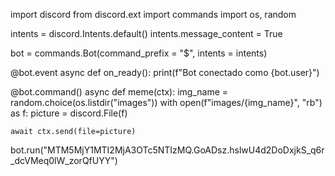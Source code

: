 import discord
from discord.ext import commands
import os, random

intents = discord.Intents.default()
intents.message_content = True

bot = commands.Bot(command_prefix = "$", intents = intents)

@bot.event
async def on_ready():
    print(f"Bot conectado como {bot.user}")

@bot.command()
async def meme(ctx):
    img_name = random.choice(os.listdir("images"))
    with open(f"images/{img_name}", "rb") as f:
        picture = discord.File(f)

    await ctx.send(file=picture)

bot.run("MTM5MjY1MTI2MjA3OTc5NTIzMQ.GoADsz.hslwU4d2DoDxjkS_q6r_dcVMeq0lW_zorQfUYY")
